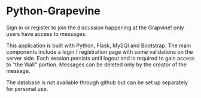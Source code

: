 # Python-Grapevine

Sign in or register to join the discussion happening at the Grapvine! only users have access to messages.

This application is built with Python, Flask, MySQl and Bootstrap. 
The main components include a login / registration page with some validations on the server side.
Each session persists until logout and is required to gain access to "the Wall" portion.
Messages can be deleted only by the creator of the message. 

The database is not available through github but can be set up separately for personal use. 

